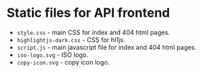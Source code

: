 # Static files for API frontend

* `style.css` - main CSS for index and 404 html pages.
* `highlightjs-dark.css` - CSS for hl1js.
* `script.js` - main javascript file for index and 404 html pages.
* `iso-logo.svg` - ISO logo.
* `copy-icon.svg` - copy icon logo.